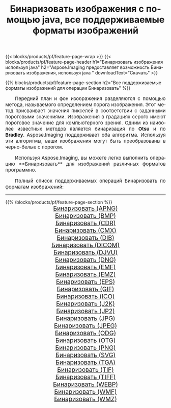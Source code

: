 ﻿---
title: Бинаризовать изображения с помощью java, все поддерживаемые форматы изображений 
weight: 3920
url: /ru/java/binarize/ 
lang: ru
langdirlevel: 2
locales: zh-hans,ja,it,ru,de,es,fr,nl,id,lt,pl,pt,vi,tr,ko,zh-hant,ar,hi,th,sv,cs,uk,he
description: Используя Aspose.Imaging, вы можете легко Бинаризовать изображения используя java
---

{{< blocks/products/pf/feature-page-wrap >}}
{{< blocks/products/pf/feature-page-header h1="Бинаризовать изображения используя java" h2="Aspose.Imaging предоставляет возможность Бинаризовать изображения, используя java " downloadText="Скачать" >}}


{{% blocks/products/pf/feature-page-section  h2="Все поддерживаемые форматы изображений для операции Бинаризовать" %}}
<p align="justify" style="text-indent:2em;font-size:15px;">
Передний план и фон изображения разделяются с помощью метода, называемого определением порога изображения. Этот метод присваивает значения пикселей в соответствии с заданными пороговыми значениями. Изображения в градациях серого имеют пороговое значение для компьютерного зрения. Одним из наиболее известных методов является бинаризация по <b>Otsu</b> и по <b>Bradley</b>. Aspose.Imaging поддерживает оба алгоритма. Используя эти алгоритмы, ваши изображения могут быть преобразованы в черно-белые с порогом.
</p>
<p align="justify" style="text-indent:2em;font-size:15px;">
Используя Aspose.Imaging, вы можете легко выполнить операцию **Бинаризовать** для изображений различных форматов программно.
</p>
<p align="justify" style="text-indent:2em;font-size:15px;">
Полный список поддерживаемых операций Бинаризовать по форматам изображений:
</p>
<hr/>
{{% /blocks/products/pf/feature-page-section %}}
<div class="container-fluid productfamilypage bg-gray">
    <div class="convertypes bg-gray agp-content section">
        <div class="container">
		<div class="row other-converters" style="gap: 10px;font-size: 19px;text-align:center;">
		    <div class='col-md-2 other-converter remove-lp remove-rp'><a href="/imaging/ru/java/binarize/apng/" style="padding:15px;">Бинаризовать (APNG)</a></div><div class='col-md-2 other-converter remove-lp remove-rp'><a href="/imaging/ru/java/binarize/bmp/" style="padding:15px;">Бинаризовать (BMP)</a></div><div class='col-md-2 other-converter remove-lp remove-rp'><a href="/imaging/ru/java/binarize/cdr/" style="padding:15px;">Бинаризовать (CDR)</a></div><div class='col-md-2 other-converter remove-lp remove-rp'><a href="/imaging/ru/java/binarize/cmx/" style="padding:15px;">Бинаризовать (CMX)</a></div><div class='col-md-2 other-converter remove-lp remove-rp'><a href="/imaging/ru/java/binarize/dib/" style="padding:15px;">Бинаризовать (DIB)</a></div><div class='col-md-2 other-converter remove-lp remove-rp'><a href="/imaging/ru/java/binarize/dicom/" style="padding:15px;">Бинаризовать (DICOM)</a></div><div class='col-md-2 other-converter remove-lp remove-rp'><a href="/imaging/ru/java/binarize/djvu/" style="padding:15px;">Бинаризовать (DJVU)</a></div><div class='col-md-2 other-converter remove-lp remove-rp'><a href="/imaging/ru/java/binarize/dng/" style="padding:15px;">Бинаризовать (DNG)</a></div><div class='col-md-2 other-converter remove-lp remove-rp'><a href="/imaging/ru/java/binarize/emf/" style="padding:15px;">Бинаризовать (EMF)</a></div><div class='col-md-2 other-converter remove-lp remove-rp'><a href="/imaging/ru/java/binarize/emz/" style="padding:15px;">Бинаризовать (EMZ)</a></div><div class='col-md-2 other-converter remove-lp remove-rp'><a href="/imaging/ru/java/binarize/eps/" style="padding:15px;">Бинаризовать (EPS)</a></div><div class='col-md-2 other-converter remove-lp remove-rp'><a href="/imaging/ru/java/binarize/gif/" style="padding:15px;">Бинаризовать (GIF)</a></div><div class='col-md-2 other-converter remove-lp remove-rp'><a href="/imaging/ru/java/binarize/ico/" style="padding:15px;">Бинаризовать (ICO)</a></div><div class='col-md-2 other-converter remove-lp remove-rp'><a href="/imaging/ru/java/binarize/j2k/" style="padding:15px;">Бинаризовать (J2K)</a></div><div class='col-md-2 other-converter remove-lp remove-rp'><a href="/imaging/ru/java/binarize/jp2/" style="padding:15px;">Бинаризовать (JP2)</a></div><div class='col-md-2 other-converter remove-lp remove-rp'><a href="/imaging/ru/java/binarize/jpg/" style="padding:15px;">Бинаризовать (JPG)</a></div><div class='col-md-2 other-converter remove-lp remove-rp'><a href="/imaging/ru/java/binarize/jpeg/" style="padding:15px;">Бинаризовать (JPEG)</a></div><div class='col-md-2 other-converter remove-lp remove-rp'><a href="/imaging/ru/java/binarize/odg/" style="padding:15px;">Бинаризовать (ODG)</a></div><div class='col-md-2 other-converter remove-lp remove-rp'><a href="/imaging/ru/java/binarize/otg/" style="padding:15px;">Бинаризовать (OTG)</a></div><div class='col-md-2 other-converter remove-lp remove-rp'><a href="/imaging/ru/java/binarize/png/" style="padding:15px;">Бинаризовать (PNG)</a></div><div class='col-md-2 other-converter remove-lp remove-rp'><a href="/imaging/ru/java/binarize/svg/" style="padding:15px;">Бинаризовать (SVG)</a></div><div class='col-md-2 other-converter remove-lp remove-rp'><a href="/imaging/ru/java/binarize/tga/" style="padding:15px;">Бинаризовать (TGA)</a></div><div class='col-md-2 other-converter remove-lp remove-rp'><a href="/imaging/ru/java/binarize/tif/" style="padding:15px;">Бинаризовать (TIF)</a></div><div class='col-md-2 other-converter remove-lp remove-rp'><a href="/imaging/ru/java/binarize/tiff/" style="padding:15px;">Бинаризовать (TIFF)</a></div><div class='col-md-2 other-converter remove-lp remove-rp'><a href="/imaging/ru/java/binarize/webp/" style="padding:15px;">Бинаризовать (WEBP)</a></div><div class='col-md-2 other-converter remove-lp remove-rp'><a href="/imaging/ru/java/binarize/wmf/" style="padding:15px;">Бинаризовать (WMF)</a></div><div class='col-md-2 other-converter remove-lp remove-rp'><a href="/imaging/ru/java/binarize/wmz/" style="padding:15px;">Бинаризовать (WMZ)</a></div>
                </div>
        </div>
    </div>
</div>
<br/>
